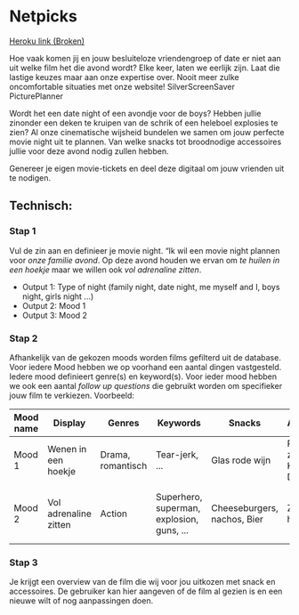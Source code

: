 # Netpicks

[Heroku link (Broken)](https://netpicks.herokuapp.com/ "Netpicks")

Hoe vaak komen jij en jouw besluiteloze vriendengroep of date er niet aan uit welke film het die avond wordt? Elke keer, laten we eerlijk zijn.
Laat die lastige keuzes maar aan onze expertise over.
Nooit meer zulke oncomfortable situaties met onze website! SilverScreenSaver PicturePlanner

Wordt het een date night of een avondje voor de boys? Hebben jullie zinonder een deken te kruipen van de schrik of een heleboel explosies te zien?
Al onze cinematische wijsheid bundelen we samen om jouw perfecte movie night uit te plannen. Van welke snacks tot broodnodige accessoires jullie voor deze avond nodig zullen hebben.

Genereer je eigen movie-tickets en deel deze digitaal om jouw vrienden uit te nodigen.

## Technisch:

### Stap 1

Vul de zin aan en definieer je movie night.
“Ik wil een movie night plannen voor _onze familie avond_. Op deze avond houden we ervan om _te huilen in een hoekje_ maar we willen ook _vol adrenaline zitten_.

- Output 1: Type of night (family night, date night, me myself and I, boys night, girls night ...)
- Output 2: Mood 1
- Output 3: Mood 2

### Stap 2

Afhankelijk van de gekozen moods worden films gefilterd uit de database.
Voor iedere Mood hebben we op voorhand een aantal dingen vastgesteld. Iedere mood definieert genre(s) en keyword(s). Voor ieder mood hebben we ook een aantal _follow up questions_ die gebruikt worden om specifieker jouw film te verkiezen. Voorbeeld:

| Mood name | Display               | Genres            | Keywords                                  | Snacks                      | Accessoires                           | Follow up questions                       |
| --------- | --------------------- | ----------------- | ----------------------------------------- | --------------------------- | ------------------------------------- | ----------------------------------------- |
| Mood 1    | Wenen in een hoekje   | Drama, romantisch | Tear-jerk, ...                            | Glas rode wijn              | Pakje zakdoeken, Kussentjes, Dekentje | Hoe melig mag het worden?                 |
| Mood 2    | Vol adrenaline zitten | Action            | Superhero, superman, explosion, guns, ... | Cheeseburgers, nachos, Bier | Zonnebril, halters                    | Hoeveel explosies? Guns, swords or magic? |

### Stap 3

Je krijgt een overview van de film die wij voor jou uitkozen met snack en accessoires.
De gebruiker kan hier aangeven of de film al gezien is en een nieuwe wilt of nog aanpassingen doen.
